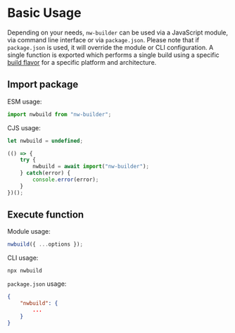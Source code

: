 # Basic Usage

Depending on your needs, `nw-builder` can be used via a JavaScript module, via command line interface or via `package.json`. Please note that if `package.json` is used, it will override the module or CLI configuration. A single function is exported which performs a single build using a specific [build flavor](https://nwjs.readthedocs.io/en/latest/For%20Users/Advanced/Build%20Flavors/) for a specific platform and architecture.

## Import package

ESM usage:

```javascript
import nwbuild from "nw-builder";
```

CJS usage:

```javascript
let nwbuild = undefined;

(() => {
    try {
        nwbuild = await import("nw-builder");
    } catch(error) {
        console.error(error);
    }
})();
```

## Execute function

Module usage:

```javascript
nwbuild({ ...options });
```

CLI usage:

```shell
npx nwbuild
```

`package.json` usage:

```json
{
    "nwbuild": {
        ...
    }
}
```
